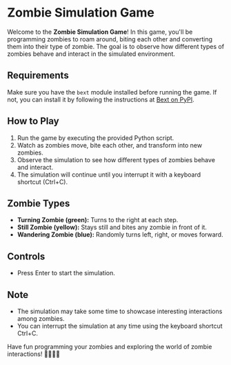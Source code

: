 # Zombie Simulation Game

Welcome to the **Zombie Simulation Game**! In this game, you'll be programming zombies to roam around, biting each other and converting them into their type of zombie. The goal is to observe how different types of zombies behave and interact in the simulated environment.

## Requirements
Make sure you have the `bext` module installed before running the game. If not, you can install it by following the instructions at [Bext on PyPI](https://pypi.org/project/Bext/).

## How to Play
1. Run the game by executing the provided Python script.
2. Watch as zombies move, bite each other, and transform into new zombies.
3. Observe the simulation to see how different types of zombies behave and interact.
4. The simulation will continue until you interrupt it with a keyboard shortcut (Ctrl+C).

## Zombie Types
- **Turning Zombie (green):** Turns to the right at each step.
- **Still Zombie (yellow):** Stays still and bites any zombie in front of it.
- **Wandering Zombie (blue):** Randomly turns left, right, or moves forward.

## Controls
- Press Enter to start the simulation.

## Note
- The simulation may take some time to showcase interesting interactions among zombies.
- You can interrupt the simulation at any time using the keyboard shortcut Ctrl+C.

Have fun programming your zombies and exploring the world of zombie interactions! 🧟‍♂️🧟‍♀️
